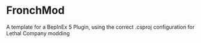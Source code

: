 # FronchMod
A template for a BepInEx 5 Plugin, using the correct .csproj configuration for Lethal Company modding
